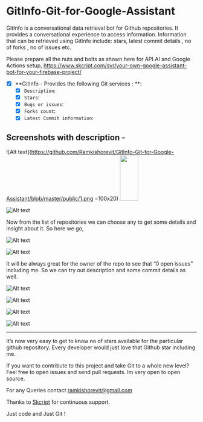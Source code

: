 # GitInfo-Git-for-Google-Assistant
GitInfo is a conversational data retrieval bot for Github repositories. It provides a conversational experience to access information. Information that can be retrieved using GitInfo include: stars, latest commit details , no of forks , no of issues etc.

Please prepare all the nuts and bolts as shown here for API.AI and Google Actions setup, https://www.skcript.com/svr/your-own-google-assistant-bot-for-your-firebase-project/


- [x] **GitInfo - Provides the following Git services : **: 
  - [x] `Description`: 
  - [x] `Stars`:
  - [x] `Bugs or issues`:
  - [x] `Forks count`:
  - [x] `Latest Commit information`:

Screenshots with description -
------------------------------------

![Alt text](https://github.com/Ramkishorevit/GitInfo-Git-for-Google-Assistant/blob/master/public/1.png =100x20)
<img src="https://github.com/Ramkishorevit/GitInfo-Git-for-Google-Assistant/blob/master/public/1.png" height="120" width="48">

![Alt text](https://github.com/Ramkishorevit/GitInfo-Git-for-Google-Assistant/blob/master/public/2.png "")

Now from the list of repositories we can choose any to get some details and insight about it. So here we go,

![Alt text](https://github.com/Ramkishorevit/GitInfo-Git-for-Google-Assistant/blob/master/public/3.png "")

![Alt text](https://github.com/Ramkishorevit/GitInfo-Git-for-Google-Assistant/blob/master/public/4.png "")

It will be always great for the owner of the repo to see that “0 open issues” including me. So we can try out description and some commit details as well.

![Alt text](https://github.com/Ramkishorevit/GitInfo-Git-for-Google-Assistant/blob/master/public/5.png "")

![Alt text](https://github.com/Ramkishorevit/GitInfo-Git-for-Google-Assistant/blob/master/public/6.png "")

![Alt text](https://github.com/Ramkishorevit/GitInfo-Git-for-Google-Assistant/blob/master/public/7.png "")

![Alt text](https://github.com/Ramkishorevit/GitInfo-Git-for-Google-Assistant/blob/master/public/8.png "")

------------------------------------

It’s now very easy to get to know no of stars available for the particular github repository. Every developer would just love that Github star including me.
 
If you want to contribute to this project and take Git to a whole new level? Feel free to open issues and send pull requests. Im very open to open source.

For any Queries contact ramkishorevit@gmail.com
 
Thanks to [Skcript](https://www.skcript.com/ "Skcript") for continuous support.
 
Just code and
Just Git !


